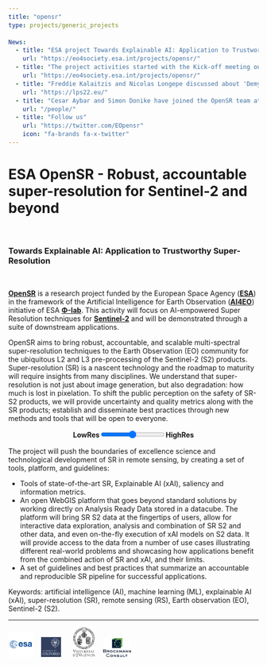 ```yaml
---
title: "opensr"
type: projects/generic_projects

News:
  - title: "ESA project Towards Explainable AI: Application to Trustworthy Super-Resolution"
    url: "https://eo4society.esa.int/projects/opensr/"
  - title: "The project activities started with the Kick-off meeting on May 18th, 2022."
    url: "https://eo4society.esa.int/projects/opensr/"
  - title: "Freddie Kalaitzis and Nicolas Longepe discussed about 'Demystifying Super Resolution in EO: Hype or Hope?' at the ESA Living Planet Symposium (LPS2022)."
    url: "https://lps22.eu/"
  - title: "Cesar Aybar and Simon Donike have joined the OpenSR team at the Image Processing Laboratory (ISP-UV)."
    url: "/people/"
  - title: "Follow us"
    url: "https://twitter.com/EOpensr"
    icon: "fa-brands fa-x-twitter"
---
```


# ESA OpenSR - Robust, accountable super-resolution for Sentinel-2 and beyond
<br>

### Towards Explainable AI: Application to Trustworthy Super-Resolution
<br>

**[OpenSR](https://eo4society.esa.int/projects/opensr/)** is a research project funded by the European Space Agency (**[ESA](https://www.esa.int)**) in the framework of the Artificial Intelligence for Earth Observation (**[AI4EO](https://ai4eo.eu)**) initiative of ESA **[Φ-lab](https://philab.esa.int)**. This activity will focus on AI-empowered Super Resolution techniques for **[Sentinel-2](https://www.esa.int/Applications/Observing_the_Earth/Copernicus/Sentinel-2)** and will be demonstrated through a suite of downstream applications.

OpenSR aims to bring robust, accountable, and scalable multi-spectral super-resolution techniques to the Earth Observation (EO) community for the ubiquitous L2 and L3 pre-processing of the Sentinel-2 (S2) products. Super-resolution (SR) is a nascent technology and the roadmap to maturity will require insights from many disciplines. We understand that super-resolution is not just about image generation, but also degradation: how much is lost in pixelation. To shift the public perception on the safety of SR-S2 products, we will provide uncertainty and quality metrics along with the SR products; establish and disseminate best practices through new methods and tools that will be open to everyone.


<div style="margin:0; display:flex; justify-content:center; align-items:center;">
  <strong>LowRes</strong>
  <div class="container-slider">
    <div class="img background-img"></div>
    <div class="img foreground-img" style="width: 55%;"></div>
    <input type="range" min="1" max="100" value="50" class="slider" name="slider" id="slider">
    <div class="slider-button" style="left: calc(55% - 18px);"></div>
  </div>
  <strong>HighRes</strong>
</div>


The project will push the boundaries of excellence science and technological development of SR in remote sensing, by creating a set of tools, platform, and guidelines:

- Tools of state-of-the-art SR, Explainable AI (xAI), saliency and information metrics.
- An open WebGIS platform that goes beyond standard solutions by working directly on Analysis Ready Data stored in a datacube. The platform will bring SR S2 data at the fingertips of users, allow for interactive data exploration, analysis and combination of SR S2 and other data, and even on-the-fly execution of xAI models on S2 data. It will provide access to the data from a number of use cases illustrating different real-world problems and showcasing how applications benefit from the combined action of SR and xAI, and their limits.
- A set of guidelines and best practices that summarize an accountable and reproducible SR pipeline for successful applications.

Keywords: artificial intelligence (AI), machine learning (ML), explainable AI (xAI), super-resolution (SR), remote sensing (RS), Earth observation (EO), Sentinel-2 (S2).

<hr>

<div>
  <p class="text-center">
    <img src="/images/projects/opensr/esa.png" width="10%" alt="ESA" title="European Space Agency">
    &nbsp;&nbsp;
    <img src="/images/projects/opensr/logo_oxford.png" width="8%" alt="UOX" title="University of Oxford">
    &nbsp;&nbsp;&nbsp;&nbsp;
    <img src="/images/projects/opensr/logo_uv.png" width="9%" alt="UV" title="University of Valencia">
    &nbsp;&nbsp;
    <img src="/images/projects/opensr/logo_brockmann.png" width="11%" alt="BC" title="Brockmann Consult">
    &nbsp;&nbsp;
  </p>
</div>